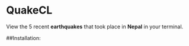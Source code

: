 # QuakeCL
View the 5 recent **earthquakes** that took place in **Nepal** in your terminal.

##Installation:   


